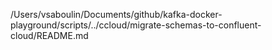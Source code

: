 /Users/vsaboulin/Documents/github/kafka-docker-playground/scripts/../ccloud/migrate-schemas-to-confluent-cloud/README.md